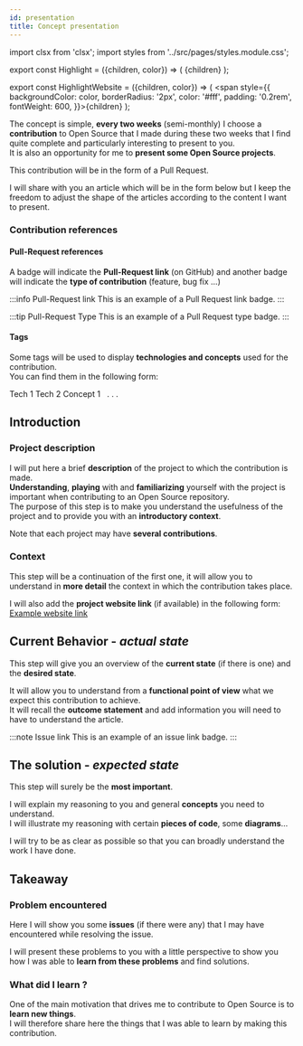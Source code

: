 ```yaml
---
id: presentation
title: Concept presentation
---
```


import clsx from 'clsx';
import styles from '../src/pages/styles.module.css';

export const Highlight = ({children, color}) => ( <span 
      className={clsx(styles.article_highlight)}>{children}</span> );

export const HighlightWebsite = ({children, color}) => ( <span style={{
      backgroundColor: color,
      borderRadius: '2px',
      color: '#fff',
      padding: '0.2rem',
      fontWeight: 600,
    }}>{children}</span> );

The concept is simple, **every two weeks** (semi-monthly) I choose a **contribution** to Open Source that I made during these two weeks that I find quite complete and particularly interesting to present to you.   
It is also an opportunity for me to **present some Open Source projects**.   

This contribution will be in the form of a <Highlight color="#203666">Pull Request</Highlight>.

I will share with you an article which will be in the form below but I keep the freedom to adjust the shape of the articles according to the content I want to present.

### Contribution references
#### Pull-Request references

A badge will indicate the **Pull-Request link** (on GitHub) and another badge will indicate the **type of contribution** (feature, bug fix ...)

:::info Pull-Request link
This is an example of a Pull Request link badge.
:::

:::tip Pull-Request Type
This is an example of a Pull Request type badge.
:::
#### Tags

Some tags will be used to display **technologies and concepts** used for the contribution.   
You can find them in the following form:

<div>
  <span className="badge badge--secondary marginRight">Tech 1</span>
  <span className="badge badge--secondary marginRight">Tech 2</span>
  <span className="badge badge--secondary marginRight">Concept 1</span>
  &nbsp; . . .
</div>

## Introduction
### Project description

I will put here a brief **description** of the project to which the contribution is made.   
**Understanding**, **playing** with and **familiarizing** yourself with the project is important when contributing to an Open Source repository.   
The purpose of this step is to make you understand the usefulness of the project and to provide you with an **introductory context**.

Note that each project may have **several contributions**.

### Context

This step will be a continuation of the first one, it will allow you to understand in **more detail** the context in which the contribution takes place.

I will also add the **project website link** (if available) in the following form: <a href=""><HighlightWebsite color="#25c2a0">Example website link</HighlightWebsite></a>

## Current Behavior - *actual state*

This step will give you an overview of the **current state** (if there is one) and the **desired state**.   

It will allow you to understand from a **functional point of view** what we expect this contribution to achieve.   
It will recall the **outcome statement** and add information you will need to have to understand the article.

:::note Issue link
This is an example of an issue link badge.
:::

## The solution - *expected state*

This step will surely be the **most important**.   

I will explain my reasoning to you and general **concepts** you need to understand.   
I will illustrate my reasoning with certain **pieces of code**, some **diagrams**...   

I will try to be as clear as possible so that you can broadly understand the work I have done.

## Takeaway
### Problem encountered

Here I will show you some **issues** (if there were any) that I may have encountered while resolving the issue.   

I will present these problems to you with a little perspective to show you how I was able to **learn from these problems** and find solutions.

### What did I learn ?

One of the main motivation that drives me to contribute to Open Source is to **learn new things**.   
I will therefore share here the things that I was able to learn by making this contribution.